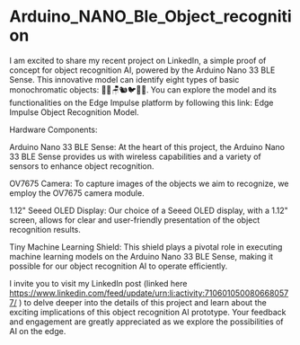 # Arduino_NANO_Ble_Object_recognition
I am excited to share my recent project on LinkedIn, a simple proof of concept for object recognition AI, powered by the Arduino Nano 33 BLE Sense. This
innovative model can identify eight types of basic monochromatic objects: 🍒🦋🪑🐿️🐦🎸🌳. You can explore the model and its functionalities on the Edge
Impulse platform by following this link: Edge Impulse Object Recognition Model.

Hardware Components:

Arduino Nano 33 BLE Sense: At the heart of this project, the Arduino Nano 33 BLE Sense provides us with wireless capabilities and a variety of sensors to
enhance object recognition.

OV7675 Camera: To capture images of the objects we aim to recognize, we employ the OV7675 camera module.

1.12" Seeed OLED Display: Our choice of a Seeed OLED display, with a 1.12" screen, allows for clear and user-friendly presentation of the object recognition
results.

Tiny Machine Learning Shield: This shield plays a pivotal role in executing machine learning models on the Arduino Nano 33 BLE Sense, making it possible 
for our object recognition AI to operate efficiently.

I invite you to visit my LinkedIn post (linked here https://www.linkedin.com/feed/update/urn:li:activity:7106010500806680577/ ) to delve deeper into the 
details of this project and learn about the exciting implications of this object recognition AI prototype. Your feedback and engagement are greatly
appreciated as we explore the possibilities of AI on the edge.

